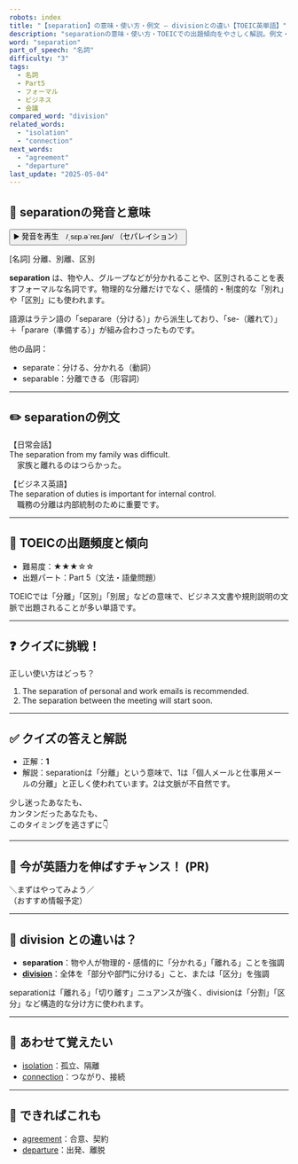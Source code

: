 ```yaml
---
robots: index
title: "【separation】の意味・使い方・例文 ― divisionとの違い【TOEIC英単語】"
description: "separationの意味・使い方・TOEICでの出題傾向をやさしく解説。例文・クイズ付きでdivisionとの違いもわかりやすく学べます。"
word: "separation"
part_of_speech: "名詞"
difficulty: "3"
tags:
  - 名詞
  - Part5
  - フォーマル
  - ビジネス
  - 会議
compared_word: "division"
related_words:
  - "isolation"
  - "connection"
next_words:
  - "agreement"
  - "departure"
last_update: "2025-05-04"
---
```


## 🔰 separationの発音と意味

<button class="play-audio" onclick="playTTS('separation')">
  <span class="play-audio-main">
    ▶️ 発音を再生　/ˌsɛp.əˈreɪ.ʃən/
  </span>
  <span class="play-audio-sub">
    （セパレイション）
  </span>
</button>

[名詞] 分離、別離、区別

**separation** は、物や人、グループなどが分かれることや、区別されることを表すフォーマルな名詞です。物理的な分離だけでなく、感情的・制度的な「別れ」や「区別」にも使われます。

語源はラテン語の「separare（分ける）」から派生しており、「se-（離れて）」＋「parare（準備する）」が組み合わさったものです。

他の品詞：  
- separate：分ける、分かれる（動詞）
- separable：分離できる（形容詞）

---

## ✏️ separationの例文

【日常会話】  
The separation from my family was difficult.  
　家族と離れるのはつらかった。

【ビジネス英語】  
The separation of duties is important for internal control.  
　職務の分離は内部統制のために重要です。

---

## 🎯 TOEICの出題頻度と傾向

- 難易度：★★★☆☆
- 出題パート：Part 5（文法・語彙問題）

TOEICでは「分離」「区別」「別居」などの意味で、ビジネス文書や規則説明の文脈で出題されることが多い単語です。

---

## ❓ クイズに挑戦！

正しい使い方はどっち？

1. The separation of personal and work emails is recommended.  
2. The separation between the meeting will start soon.

---

## ✅ クイズの答えと解説

- 正解：**1**
- 解説：separationは「分離」という意味で、1は「個人メールと仕事用メールの分離」と正しく使われています。2は文脈が不自然です。

少し迷ったあなたも、  
カンタンだったあなたも、  
このタイミングを逃さずに👇️

---

## 🚀 今が英語力を伸ばすチャンス！ (PR)

<div class="info-center">
＼まずはやってみよう／<br>  
（おすすめ情報予定）
</div>

---

## 🤔  division との違いは？

- **separation**：物や人が物理的・感情的に「分かれる」「離れる」ことを強調
- **[division](/word/division)**：全体を「部分や部門に分ける」こと、または「区分」を強調

separationは「離れる」「切り離す」ニュアンスが強く、divisionは「分割」「区分」など構造的な分け方に使われます。

---

## 🧩 あわせて覚えたい

- [isolation](/word/isolation)：孤立、隔離
- [connection](/word/connection)：つながり、接続

---

## 📖 できればこれも

- [agreement](/word/agreement)：合意、契約
- [departure](/word/departure)：出発、離脱

<!-- cvid: aid09_bid08 -->
